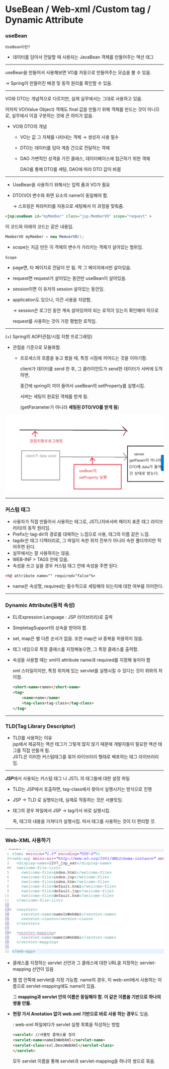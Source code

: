 # UseBean / Web-xml /Custom tag / Dynamic Attribute

### useBean

`UseBean이란?`

- 데이터를 담아서 전달할 때 사용되는 JavaBean 객체를 만들어주는 액션 태그

---

useBean을 만들어서 사용해보면 VO를 자동으로 만들어주는 모습을 볼 수 있음.

→ Spring이 만들어진 배경 및 동작 원리를 확인할 수 있음.

---

VO와 DTO는 개념적으로 다르지만, 실제 실무에서는 그대로 사용하고 있음.

어차피 VO(Value Object) 객체도 final 값을 만들기 위해 객체를 만드는 것이 아니므로, 실무에서 이걸 구분하는 것에 큰 의미가 없음.

- VO와 DTO의 개념
    - VO는 값 그 자체를 나타내는 객체 → 생성자 사용 필수
    - DTO는 데이터를 담아 계층 간으로 전달하는 객체
    - DAO 가변적인 성격을 가진 클래스, 데이터베이스에 접근하기 위한 객체

      DAO를 통해 DTO를 세팅, DAO에 따라 DTO 값이 바뀜


---


- UseBean을 사용하기 위해서는 입력 폼과 VO가 필요
- DTO(VO) 변수와 화면 요소의 name이 동일해야 함.

  → 스프링은 파라미터를 자동으로 세팅해서 이 과정을 맞춰줌.


```html
<jsp:useBean id="myMember" class="jsp.MemberVO" scope="request" >
```

이 코드와 아래의 코드는 같은 내용임.

```java
MemberVO myMember = new MemverVO();
```

- scope는 지금 만든 이 객체의 변수가 가리키는 객체가 살아있는 범위임.

`Scope`

- page면, 타 페이지로 전달이 안 됨. 딱 그 페이지에서만 살아있음.
- request면 request가 살아있는 동안만 useBean이 살아있음.
- session이면 이 유저의 session 살아있는 동안임.
- application도 있으나, 이건 사용을 지양함,

  → session은 로그인 동안 계속 살아있어야 되는 로직이 있는지 확인해야 하므로

  request를 사용하는 것이 가장 평범한 로직임.


---

(+) Spring의 AOP(관점/시점 지향 프로그래밍)

- 관점을 기준으로 모듈화함.
    - 프로세스의 흐름을 놓고 봤을 때, 특정 시점에 끼어드는 것을 이야기함.

      client가 데이터를 send 한 후, 그 클라이언트가 send한 데이터가 서버에 도착하면,

      중간에 spring이 끼어 들어서  useBean의 setProperty를 실행시킴.

      서버는 세팅이 완료된 객체를 받게 됨.

      (getParameter가 아니라 **세팅된 DTO/VO를 받게 됨**)


![img_3.png](img_3.png)

---

### 커스텀 태그

- 사용자가 직접 만들어서 사용하는 태그로, JSTL(자바서버 페이지 표준 태그 라이브러리)의 동작 원리임.
- Prefix는 tag-dir의 경로를 대체하는 느낌으로 사용, 태그의 이름 같은 느낌.
- tagdir은 태그 디렉터리로, 그 파일이 속한 위치 전부가 아니라 속한 폴더까지만 적어주면 된다.
- 실무에서는 잘 사용하지는 않음.
- WEB-INF > TAGS 안에 있음.
- 속성을 쓰고 싶을 경우 커스텀 태그 안에 속성을 주면 된다.

```html
<%@ attribute name="" required="false"%>
```

- name은 속성명, required는 필수적으로 세팅해야 되는지에 대한 여부를 의미한다.

---

### Dynamic Attribute(동적 속성)

- EL(Expression Language : JSP 라이브러리)로 출력
- SimpletagSupport의 상속을 받아야 함.
- set, map은 별 다른 순서가 없음. 또한 map은 id 중복을 허용하지 않음.
- 태그 네임으로 특정 클래스를 지정해놓으면, 그 특정 클래스를 출력함.
- 속성을 사용할 때는 xml이 attribute name과 required를 지정해 놓아야 함

  xml 스타일이지만, 특정 위치에 있는 servlet를 실행시킬 수 있다는 것이 위와의 차이점.

    ```html
    <short-name>ramen</short-name>
    <tag>
        <name>name</name>
        <tag-class>tag-class</tag-class>
    </tag>
    ```


---

### TLD(Tag Library Descriptor)

- TLD를 사용하는 이유   
jsp에서 제공하는 액션 태그가 그렇게 많지 않기 때문에 개발자들이 필요한 액션 태그를 직접 만들게 됨.   
  JSTL은 이러한 커스텀태그를 묶어 라이브러리 형태로 배포하는 태그 라이브러리임.


---

***JSP***에서 사용되는 커스텀 태그 나 JSTL 의 태그들에 대한 설정 파일

- TLD는 JSP에서 호출하면, tag-class에서 찾아서 실행시키는 방식으로 진행
- JSP → TLD 로 실행되는데, 실제로 작동하는 것은 서블릿임.
- 태그의 경우 파일에서 JSP → tag가서 바로 실행시킴.

  즉, 태그의 내용을 가져다가 실행시킴. 따서 태그를 사용하는 것이 더 편리할 것.


---

### Web-XML 사용하기

![img_4.png](img_4.png)

- 클래스를 지정하는 servlet 선언과 그 클래스에 대한 URL을 지정하는 servlet-mapping 선언이 있음
- 웹 앱 안쪽에 servlet을 지정 가능함. name의 경우, 이 web-xml에서 사용하는 이름으로 servlet-mapping에도 name이 있음.

  그 **mapping과 servlet 안의 이름은 동일해야 함. 이 같은 이름을 기반으로 하나의 쌍을 만듦.**

- **현장 가서 Anotation 없이 web.xml 기반으로 바로 사용 하는 경우**도 있음.

  : web-xml 파일에다가 servlet 실행 목록을 작성하는 방법

    ```html
    <servlet> //서블릿 클래스를 정의
    <servlet-name>nameInWebXml</servlet-name>
    <servlet-class>svl.DescWebXml</servlet-class>
    </servlet>
    ```

  모두 servlet 이름을 통해 servlet과 servlet-mapping을 하나의 쌍으로 묶음.
